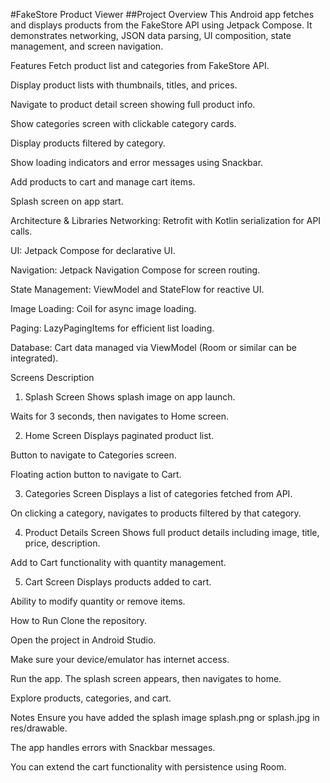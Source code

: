 #FakeStore Product Viewer
##Project Overview
This Android app fetches and displays products from the FakeStore API using Jetpack Compose. It demonstrates networking, JSON data parsing, UI composition, state management, and screen navigation.

Features
Fetch product list and categories from FakeStore API.

Display product lists with thumbnails, titles, and prices.

Navigate to product detail screen showing full product info.

Show categories screen with clickable category cards.

Display products filtered by category.

Show loading indicators and error messages using Snackbar.

Add products to cart and manage cart items.

Splash screen on app start.

Architecture & Libraries
Networking: Retrofit with Kotlin serialization for API calls.

UI: Jetpack Compose for declarative UI.

Navigation: Jetpack Navigation Compose for screen routing.

State Management: ViewModel and StateFlow for reactive UI.

Image Loading: Coil for async image loading.

Paging: LazyPagingItems for efficient list loading.

Database: Cart data managed via ViewModel (Room or similar can be integrated).

Screens Description
1. Splash Screen
Shows splash image on app launch.

Waits for 3 seconds, then navigates to Home screen.

2. Home Screen
Displays paginated product list.

Button to navigate to Categories screen.

Floating action button to navigate to Cart.

3. Categories Screen
Displays a list of categories fetched from API.

On clicking a category, navigates to products filtered by that category.

4. Product Details Screen
Shows full product details including image, title, price, description.

Add to Cart functionality with quantity management.

5. Cart Screen
Displays products added to cart.

Ability to modify quantity or remove items.

How to Run
Clone the repository.

Open the project in Android Studio.

Make sure your device/emulator has internet access.

Run the app. The splash screen appears, then navigates to home.

Explore products, categories, and cart.

Notes
Ensure you have added the splash image splash.png or splash.jpg in res/drawable.

The app handles errors with Snackbar messages.

You can extend the cart functionality with persistence using Room.

